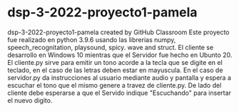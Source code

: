 # dsp-3-2022-proyecto1-pamela
dsp-3-2022-proyecto1-pamela created by GitHub Classroom
Este proyecto fue realizado en python 3.9.6 usando las librerias numpy, speech_recognitation, playsound, spicy. wave and struct.
El cliente se desarrollo en Windows 10 mientras que el Servidor fue hecho en Ubunto 20. 
El cliente.py sirve para emitir un tono acorde a la tecla que se digite en el teclado, en el caso de las letras deben estar en mayuscula. 
En el caso de servidor.py da instrucciones al usuario mediante audio y pantalla y espera a escuchar el tono que el mismo genere a travez de cliente.py. 
De lado del cliente debe esperarse a que el Servido indique "Escuchando" para insertar el nuevo digito. 
